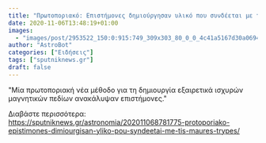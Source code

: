 ```yaml
---
title: "Πρωτοποριακό: Επιστήμονες δημιούργησαν υλικό που συνδέεται με τις Μαύρες Τρύπες"
date: 2020-11-06T13:48:19+01:00
images:
  - "images/post/2953522_150:0:915:749_309x303_80_0_0_4c41a5167d30a0694e66b856f8cf2332.jpg"
author: "AstroBot"
categories: ["Ειδήσεις"]
tags: ["sputniknews.gr"]
draft: false
---
```


"Μία πρωτοποριακή νέα μέθοδο για τη δημιουργία εξαιρετικά ισχυρών μαγνητικών πεδίων ανακάλυψαν επιστήμονες."

Διαβάστε περισσότερα: https://sputniknews.gr/astronomia/202011068781775-protoporiako-epistimones-dimiourgisan-yliko-pou-syndeetai-me-tis-maures-trypes/
